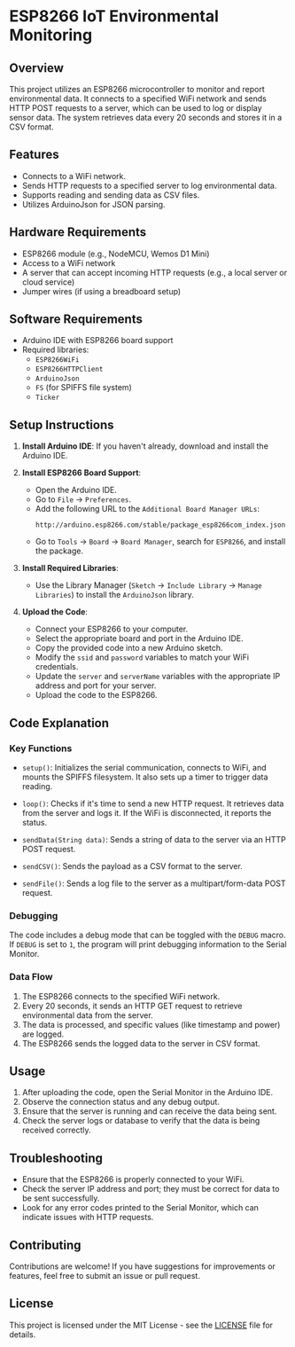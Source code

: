 # ESP8266 IoT Environmental Monitoring

## Overview

This project utilizes an ESP8266 microcontroller to monitor and report environmental data. It connects to a specified WiFi network and sends HTTP POST requests to a server, which can be used to log or display sensor data. The system retrieves data every 20 seconds and stores it in a CSV format.

## Features

- Connects to a WiFi network.
- Sends HTTP requests to a specified server to log environmental data.
- Supports reading and sending data as CSV files.
- Utilizes ArduinoJson for JSON parsing.

## Hardware Requirements

- ESP8266 module (e.g., NodeMCU, Wemos D1 Mini)
- Access to a WiFi network
- A server that can accept incoming HTTP requests (e.g., a local server or cloud service)
- Jumper wires (if using a breadboard setup)

## Software Requirements

- Arduino IDE with ESP8266 board support
- Required libraries:
  - `ESP8266WiFi`
  - `ESP8266HTTPClient`
  - `ArduinoJson`
  - `FS` (for SPIFFS file system)
  - `Ticker`

## Setup Instructions

1. **Install Arduino IDE**: If you haven't already, download and install the Arduino IDE.

2. **Install ESP8266 Board Support**:
   - Open the Arduino IDE.
   - Go to `File` -> `Preferences`.
   - Add the following URL to the `Additional Board Manager URLs`:
     ```
     http://arduino.esp8266.com/stable/package_esp8266com_index.json
     ```
   - Go to `Tools` -> `Board` -> `Board Manager`, search for `ESP8266`, and install the package.

3. **Install Required Libraries**:
   - Use the Library Manager (`Sketch` -> `Include Library` -> `Manage Libraries`) to install the `ArduinoJson` library.

4. **Upload the Code**:
   - Connect your ESP8266 to your computer.
   - Select the appropriate board and port in the Arduino IDE.
   - Copy the provided code into a new Arduino sketch.
   - Modify the `ssid` and `password` variables to match your WiFi credentials.
   - Update the `server` and `serverName` variables with the appropriate IP address and port for your server.
   - Upload the code to the ESP8266.

## Code Explanation

### Key Functions

- `setup()`: Initializes the serial communication, connects to WiFi, and mounts the SPIFFS filesystem. It also sets up a timer to trigger data reading.

- `loop()`: Checks if it's time to send a new HTTP request. It retrieves data from the server and logs it. If the WiFi is disconnected, it reports the status.

- `sendData(String data)`: Sends a string of data to the server via an HTTP POST request.

- `sendCSV()`: Sends the payload as a CSV format to the server.

- `sendFile()`: Sends a log file to the server as a multipart/form-data POST request.

### Debugging

The code includes a debug mode that can be toggled with the `DEBUG` macro. If `DEBUG` is set to `1`, the program will print debugging information to the Serial Monitor.

### Data Flow

1. The ESP8266 connects to the specified WiFi network.
2. Every 20 seconds, it sends an HTTP GET request to retrieve environmental data from the server.
3. The data is processed, and specific values (like timestamp and power) are logged.
4. The ESP8266 sends the logged data to the server in CSV format.

## Usage

1. After uploading the code, open the Serial Monitor in the Arduino IDE.
2. Observe the connection status and any debug output.
3. Ensure that the server is running and can receive the data being sent.
4. Check the server logs or database to verify that the data is being received correctly.

## Troubleshooting

- Ensure that the ESP8266 is properly connected to your WiFi.
- Check the server IP address and port; they must be correct for data to be sent successfully.
- Look for any error codes printed to the Serial Monitor, which can indicate issues with HTTP requests.

## Contributing

Contributions are welcome! If you have suggestions for improvements or features, feel free to submit an issue or pull request.

## License

This project is licensed under the MIT License - see the [LICENSE](LICENSE) file for details.
